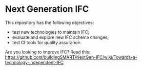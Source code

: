# Next Generation IFC

This repository has the following objectives:
- test new technologies to maintain IFC;
- evaluate and explore new IFC schema changes;
- test CI tools for quality assurance.

Are you looking to improve IFC? Read this: https://github.com/buildingSMART/NextGen-IFC/wiki/Towards-a-technology-independent-IFC
